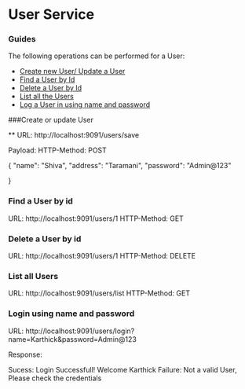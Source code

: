 # User Service

### Guides
The following operations can be performed for a User:

* [Create new User/ Update a User](http://localhost:9091/users/save)
* [Find a User by Id](http://localhost:9091/users/1)
* [Delete a User by Id](http://localhost:9091/users/1)
* [List all the Users](http://localhost:9091/users/list)
* [Log a User in using name and password](http://localhost:9091/users/login?name=Karthick&password=Admin@123)

###Create or update User

** URL: http://localhost:9091/users/save

Payload: HTTP-Method: POST

{
  "name": "Shiva",
  "address": "Taramani",
  "password": "Admin@123"
  
}


### Find a  User by id

URL: http://localhost:9091/users/1
HTTP-Method: GET


### Delete a User by id

URL: http://localhost:9091/users/1
HTTP-Method: DELETE


### List all Users

URL: http://localhost:9091/users/list
HTTP-Method: GET


### Login using name and password

URL: http://localhost:9091/users/login?name=Karthick&password=Admin@123

Response:

Sucess: Login Successfull! Welcome Karthick
Failure: Not a valid User, Please check the credentials





